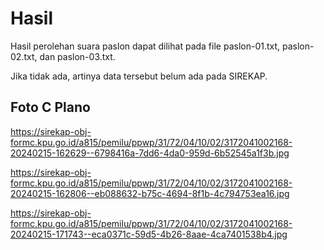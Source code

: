 # Hasil

Hasil perolehan suara paslon dapat dilihat pada file paslon-01.txt, paslon-02.txt, dan paslon-03.txt.

Jika tidak ada, artinya data tersebut belum ada pada SIREKAP.

## Foto C Plano

https://sirekap-obj-formc.kpu.go.id/a815/pemilu/ppwp/31/72/04/10/02/3172041002168-20240215-162629--6798416a-7dd6-4da0-959d-6b52545a1f3b.jpg

https://sirekap-obj-formc.kpu.go.id/a815/pemilu/ppwp/31/72/04/10/02/3172041002168-20240215-162806--eb088632-b75c-4694-8f1b-4c794753ea16.jpg

https://sirekap-obj-formc.kpu.go.id/a815/pemilu/ppwp/31/72/04/10/02/3172041002168-20240215-171743--eca0371c-59d5-4b26-8aae-4ca7401538b4.jpg
